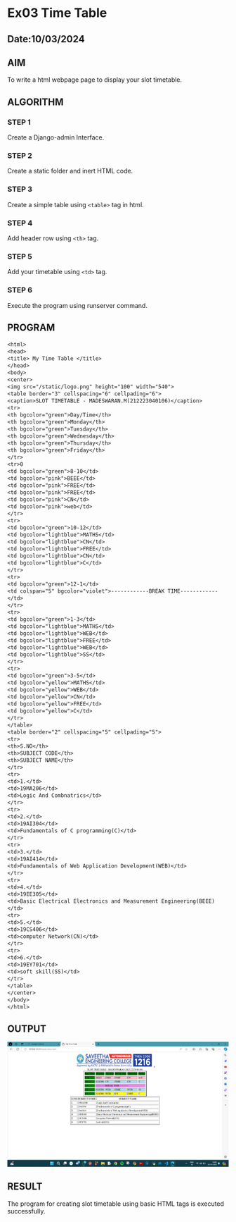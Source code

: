 # Ex03 Time Table
## Date:10/03/2024

## AIM
To write a html webpage page to display your slot timetable.

## ALGORITHM
### STEP 1
Create a Django-admin Interface.

### STEP 2
Create a static folder and inert HTML code.

### STEP 3
Create a simple table using ```<table>``` tag in html.

### STEP 4
Add header row using ```<th>``` tag.

### STEP 5
Add your timetable using ```<td>``` tag.

### STEP 6
Execute the program using runserver command.

## PROGRAM
```
<html>
<head>
<title> My Time Table </title>
</head>
<body>
<center>
<img src="/static/logo.png" height="100" width="540">
<table border="3" cellspacing="6" cellpading="6">
<caption>SLOT TIMETABLE - MADESWARAN.M(212223040106)</caption>
<tr>
<th bgcolor="green">Day/Time</th>
<th bgcolor="green">Monday</th>
<th bgcolor="green">Tuesday</th>
<th bgcolor="green">Wednesday</th>
<th bgcolor="green">Thursday</th>
<th bgcolor="green">Friday</th>
</tr>
<tr>0 
<td bgcolor="green">8-10</td>
<td bgcolor="pink">BEEE</td>
<td bgcolor="pink">FREE</td>
<td bgcolor="pink">FREE</td>
<td bgcolor="pink">CN</td>
<td bgcolor="pink">web</td>
</tr>
<tr>
<td bgcolor="green">10-12</td>
<td bgcolor="lightblue">MATHS</td>
<td bgcolor="lightblue">CN</td>
<td bgcolor="lightblue">FREE</td>
<td bgcolor="lightblue">CN</td>
<td bgcolor="lightblue">C</td>
</tr>
<tr>
<td bgcolor="green">12-1</td>
<td colspan="5" bgcolor="violet">------------BREAK TIME------------</td>
</tr>
<tr>
<td bgcolor="green">1-3</td>
<td bgcolor="lightblue">MATHS</td>
<td bgcolor="lightblue">WEB</td>
<td bgcolor="lightblue">FREE</td>
<td bgcolor="lightblue">WEB</td>
<td bgcolor="lightblue">SS</td>
</tr>
<tr>
<td bgcolor="green">3-5</td>
<td bgcolor="yellow">MATHS</td>
<td bgcolor="yellow">WEB</td>
<td bgcolor="yellow">CN</td>
<td bgcolor="yellow">FREE</td>
<td bgcolor="yellow">C</td>
</tr>
</table>
<table border="2" cellspacing="5" cellpading="5">
<tr>
<th>S.NO</th>
<th>SUBJECT CODE</th>
<th>SUBJECT NAME</th>
</tr>
<tr>
<td>1.</td>
<td>19MA206</td>
<td>Logic And Combnatrics</td>
</tr>
<tr>
<td>2.</td>
<td>19AI304</td>
<td>Fundamentals of C programming(C)</td>
</tr>
<tr>
<td>3.</td>
<td>19AI414</td>
<td>Fundamentals of Web Application Development(WEB)</td>
</tr>
<tr>
<td>4.</td>
<td>19EE305</td>
<td>Basic Electrical Electronics and Measurement Engineering(BEEE)</td>
<tr>
<td>5.</td>
<td>19CS406</td>
<td>computer Network(CN)</td>
</tr>
<tr>
<td>6.</td>
<td>19EY701</td>
<td>soft skill(SS)</td>
</tr>
</table>
</center>
</body>
</html>
```

## OUTPUT
![alt text](<Screenshot 2024-03-18 140618.png>)

## RESULT
The program for creating slot timetable using basic HTML tags is executed successfully.
